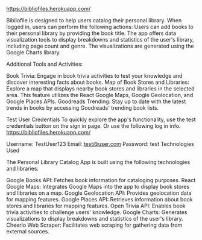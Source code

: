 https://bibliofiles.herokuapp.com/ 

Bibliofile is designed to help users catalog their personal library. When logged in, users can perform the following actions:
Users can add books to their personal library by providing the book title.
The app offers data visualization tools to display breakdowns and statistics of the user's library, including page count and genre.
The visualizations are generated using the Google Charts library.

Additional Tools and Activities:

Book Trivia: Engage in book trivia activities to test your knowledge and discover interesting facts about books.
Map of Book Stores and Libraries: Explore a map that displays nearby book stores and libraries in the selected area. 
This feature utilizes the React Google Maps, Google Geolocation, and Google Places APIs.
Goodreads Trending: Stay up to date with the latest trends in books by accessing Goodreads' trending book lists.

Test User Credentials
To quickly explore the app's functionality, use the test credentials button on the sign in page.
Or use the following log in info. https://bibliofiles.herokuapp.com/

Username: TestUser123
Email: test@user.com
Password: test
Technologies Used

The Personal Library Catalog App is built using the following technologies and libraries:

Google Books API: Fetches book information for cataloging purposes.
React Google Maps: Integrates Google Maps into the app to display book stores and libraries on a map.
Google Geolocation API: Provides geolocation data for mapping features.
Google Places API: Retrieves information about book stores and libraries for mapping features.
Open Trivia API: Enables book trivia activities to challenge users' knowledge.
Google Charts: Generates visualizations to display breakdowns and statistics of the user's library.
Cheerio Web Scraper: Facilitates web scraping for gathering data from external sources.